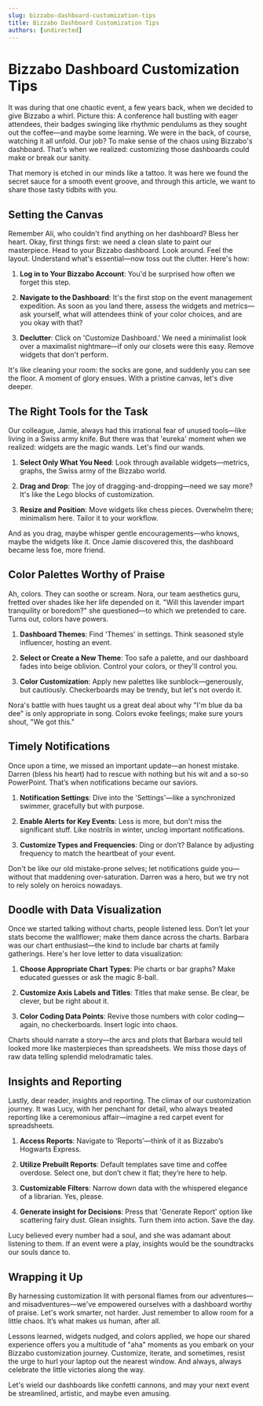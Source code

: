 ```yaml
---
slug: bizzabo-dashboard-customization-tips
title: Bizzabo Dashboard Customization Tips
authors: [undirected]
---
```



# Bizzabo Dashboard Customization Tips

It was during that one chaotic event, a few years back, when we decided to give Bizzabo a whirl. Picture this: A conference hall bustling with eager attendees, their badges swinging like rhythmic pendulums as they sought out the coffee—and maybe some learning. We were in the back, of course, watching it all unfold. Our job? To make sense of the chaos using Bizzabo's dashboard. That's when we realized: customizing those dashboards could make or break our sanity.

That memory is etched in our minds like a tattoo. It was here we found the secret sauce for a smooth event groove, and through this article, we want to share those tasty tidbits with you.

## Setting the Canvas
Remember Ali, who couldn't find anything on her dashboard? Bless her heart. Okay, first things first: we need a clean slate to paint our masterpiece. Head to your Bizzabo dashboard. Look around. Feel the layout. Understand what's essential—now toss out the clutter. Here's how:

1. **Log in to Your Bizzabo Account**: You'd be surprised how often we forget this step.
  
2. **Navigate to the Dashboard**: It's the first stop on the event management expedition. As soon as you land there, assess the widgets and metrics—ask yourself, what will attendees think of your color choices, and are you okay with that?

3. **Declutter**: Click on 'Customize Dashboard.' We need a minimalist look over a maximalist nightmare—if only our closets were this easy. Remove widgets that don't perform.

It's like cleaning your room: the socks are gone, and suddenly you can see the floor.  A moment of glory ensues. With a pristine canvas, let's dive deeper.

## The Right Tools for the Task
Our colleague, Jamie, always had this irrational fear of unused tools—like living in a Swiss army knife. But there was that 'eureka' moment when we realized: widgets are the magic wands. Let's find our wands.

1. **Select Only What You Need**: Look through available widgets—metrics, graphs, the Swiss army of the Bizzabo world. 

2. **Drag and Drop**: The joy of dragging-and-dropping—need we say more? It's like the Lego blocks of customization.

3. **Resize and Position**: Move widgets like chess pieces. Overwhelm there; minimalism here. Tailor it to your workflow.

And as you drag, maybe whisper gentle encouragements—who knows, maybe the widgets like it. Once Jamie discovered this, the dashboard became less foe, more friend.

## Color Palettes Worthy of Praise
Ah, colors. They can soothe or scream. Nora, our team aesthetics guru, fretted over shades like her life depended on it. "Will this lavender impart tranquility or boredom?" she questioned—to which we pretended to care. Turns out, colors have powers.

1. **Dashboard Themes**: Find 'Themes' in settings. Think seasoned style influencer, hosting an event.

2. **Select or Create a New Theme**: Too safe a palette, and our dashboard fades into beige oblivion. Control your colors, or they'll control you.

3. **Color Customization**: Apply new palettes like sunblock—generously, but cautiously. Checkerboards may be trendy, but let's not overdo it.

Nora's battle with hues taught us a great deal about why "I'm blue da ba dee" is only appropriate in song. Colors evoke feelings; make sure yours shout, "We got this."

## Timely Notifications
Once upon a time, we missed an important update—an honest mistake. Darren (bless his heart) had to rescue with nothing but his wit and a so-so PowerPoint. That’s when notifications became our saviors.

1. **Notification Settings**: Dive into the 'Settings'—like a synchronized swimmer, gracefully but with purpose.

2. **Enable Alerts for Key Events**: Less is more, but don't miss the significant stuff. Like nostrils in winter, unclog important notifications.

3. **Customize Types and Frequencies**: Ding or don’t? Balance by adjusting frequency to match the heartbeat of your event.

Don't be like our old mistake-prone selves; let notifications guide you—without that maddening over-saturation. Darren was a hero, but we try not to rely solely on heroics nowadays.

## Doodle with Data Visualization
Once we started talking without charts, people listened less. Don’t let your stats become the wallflower; make them dance across the charts. Barbara was our chart enthusiast—the kind to include bar charts at family gatherings. Here's her love letter to data visualization:

1. **Choose Appropriate Chart Types**: Pie charts or bar graphs? Make educated guesses or ask the magic 8-ball. 

2. **Customize Axis Labels and Titles**: Titles that make sense. Be clear, be clever, but be right about it.

3. **Color Coding Data Points**: Revive those numbers with color coding—again, no checkerboards. Insert logic into chaos.

Charts should narrate a story—the arcs and plots that Barbara would tell looked more like masterpieces than spreadsheets. We miss those days of raw data telling splendid melodramatic tales.

## Insights and Reporting
Lastly, dear reader, insights and reporting. The climax of our customization journey. It was Lucy, with her penchant for detail, who always treated reporting like a ceremonious affair—imagine a red carpet event for spreadsheets.

1. **Access Reports**: Navigate to ‘Reports’—think of it as Bizzabo’s Hogwarts Express. 

2. **Utilize Prebuilt Reports**: Default templates save time and coffee overdose. Select one, but don’t chew it flat; they’re here to help.

3. **Customizable Filters**: Narrow down data with the whispered elegance of a librarian. Yes, please.

4. **Generate insight for Decisions**: Press that 'Generate Report' option like scattering fairy dust. Glean insights. Turn them into action. Save the day.

Lucy believed every number had a soul, and she was adamant about listening to them. If an event were a play, insights would be the soundtracks our souls dance to.

## Wrapping it Up
By harnessing customization lit with personal flames from our adventures—and misadventures—we've empowered ourselves with a dashboard worthy of praise. Let's work smarter, not harder. Just remember to allow room for a little chaos. It’s what makes us human, after all.

Lessons learned, widgets nudged, and colors applied, we hope our shared experience offers you a multitude of "aha" moments as you embark on your Bizzabo customization journey. Customize, iterate, and sometimes, resist the urge to hurl your laptop out the nearest window. And always, always celebrate the little victories along the way.

Let's wield our dashboards like confetti cannons, and may your next event be streamlined, artistic, and maybe even amusing.